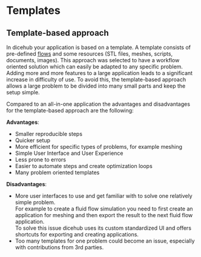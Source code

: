 # Templates

## Template-based approach

In dicehub your application is based on a template. A template consists of pre-defined [flows](./flows.md) and 
some resources (STL files, meshes, scripts, documents, images). This approach was selected to have a workflow oriented solution 
which can easily be adapted to any specific problem. Adding more and more features to a large application leads to a significant increase in difficulty of use. To avoid this, the template-based approach allows a large problem to be divided into many small parts and keep the setup simple.

Compared to an all-in-one application the advantages and disadvantages for the template-based approach are the following:

**Advantages**:

- Smaller reproducible steps
- Quicker setup
- More efficient for specific types of problems, for example meshing
- Simple User Interface and User Experience
- Less prone to errors
- Easier to automate steps and create optimization loops
- Many problem oriented templates

**Disadvantages**:

- More user interfaces to use and get familiar with to solve one relatively simple problem.  
  For example to create a fluid flow simulation
  you need to first create an application for meshing and then export the result to the next fluid flow application.  
  To solve this issue dicehub uses its custom standardized UI and offers shortcuts for exporting and creating applications.
- Too many templates for one problem could become an issue, especially with contributions from 3rd parties.

